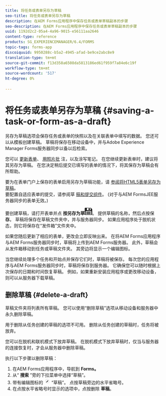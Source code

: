 ```yaml
---
title: 将任务或表单另存为草稿
seo-title: 将任务或表单另存为草稿
description: 在AEM Forms应用程序中保存任务或表单草稿副本的步骤
seo-description: 在AEM Forms应用程序中保存任务或表单草稿副本的步骤
uuid: 1192d2c2-05a4-4a96-9015-e56111aa2646
content-type: reference
products: SG_EXPERIENCEMANAGER/6.4/FORMS
topic-tags: forms-app
discoiquuid: 9950288c-b5a2-4945-afad-be9ce2abc8e9
translation-type: tm+mt
source-git-commit: f13d358a6508da5813186ed61f959f7a84e6c19f
workflow-type: tm+mt
source-wordcount: '517'
ht-degree: 0%

---
```



# 将任务或表单另存为草稿 {#saving-a-task-or-form-as-a-draft}

另存为草稿选项会保存任务或表单的快照以及在关联表单中填写的数据。 您还可以从模板创建草稿。 草稿将保存在移动设备中，并与Adobe Experience Manager Forms服务器同步以备以后检索。

您可以 [更新表单](/help/forms/using/working-with-form.md)、 [用照片批](/help/forms/using/add-attachments.md) 注，以及涂写笔记。 在您继续更新表单时，建议将其另存为草稿。 在您决定稍后提交已填写的表单的情况下，将其保存为草稿会有所帮助。

要为在表单门户上保存的表单启用另存为草稿功能，请 [参阅将HTML5表单另存为草稿](/help/forms/using/saving-html5-form-draft.md)。\
要配置自适应表单的提交，请参阅草 [稿和提交组件](/help/forms/using/draft-submission-component.md)。 (对于与AEM FormsJEE服务器同步的表单无效。)

要创建草稿，请打开表单并点 **按另存为草**![稿另存为草稿](assets/save-as-draft.png)。 提供草稿的名称，然后点按保 **存**。 草稿将保存在草稿文件夹中，并与服务器同步。 如果应用程序处于脱机状态，则它将保存在“发件箱”文件夹中。

如果您随后更新了相应的表单，更改会立即反映出来。 在将AEM Forms应用程序与AEM Forms服务器同步时，草稿将上传到AEM Forms服务器。 此外，草稿会从发件箱移动到任务或草稿文件夹。 其旁边将显示一个编辑图标。

当您继续处理多个任务和开始点并保存它们时，草稿将被保存。 每次您的应用程序与AEM Forms服务器同步时，草稿将保存到服务器。 它确保您可以随时根据上次保存的日期和时间恢复草稿。 例如，如果重新安装应用程序或更改移动设备，则可以从服务器下载草稿。

## 删除草稿 {#delete-a-draft}

草稿文件夹将列表所有草稿。 您可以使用“删除草稿”选项从移动设备和服务器中永久删除草稿。

用于删除从任务创建的草稿的选项不可用。 删除从任务创建的草稿时，任务将被放弃。

您可以在脱机和联机模式下放弃草稿。 在脱机模式下放弃草稿时，仅当与服务器的连接恢复时，才会从服务器中删除草稿。

执行以下步骤以删除草稿：

1. 在AEM Forms应用程序中，导航到 **Forms。**
1. 从“ **搜索** ”旁的下拉菜单中选择“草稿”。
1. 带有编辑图标的 ![表单edit-draft-app表示](assets/edit-draft-app.png) “草稿”。 点按草稿旁边的水平省略号。
1. 在点按水平省略号时显示的选项中，点按删除 **草稿**。

